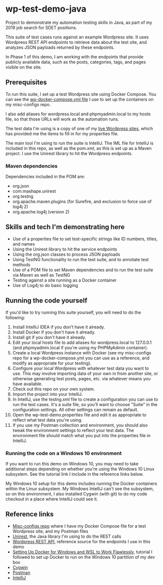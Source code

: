 # wp-test-demo-java
Project to demonstrate my automation testing skills in Java, as part of my 2019 job search for SDET positions.

This suite of test cases runs against an example Wordpress site. It uses Wordpress REST API endpoints to retrieve data about the test site, and analyzes JSON payloads returned by these endpoints.

In Phase 1 of this demo, I am working with the endpoints that provide publicly available data, such as the posts, categories, tags, and pages visible on the site.

## Prerequisites

To run this suite, I set up a test Wordpress site using Docker Compose. You can see the [wp-docker-compose.yml file](https://github.com/annathepiper/misc-configs/blob/master/docker-compose.yml) I use to set up the containers on my misc-configs repo. 

I also add aliases for wordpress.local and phpmyadmin.local to my hosts file, so that those URLs will work as the automation runs.

The test data I'm using is a copy of one of my [live Wordpress sites](http://angelahighland.info), which has provided me the items to fill in for my properties file.

The main tool I'm using to run the suite is IntelliJ. The IML file for IntelliJ is included in this repo, as well as the pom.xml, as this is set up as a Maven project. I use the Unirest library to hit the Wordpress endpoints.

### Maven dependencies

Dependencies included in the POM are:

* org.json
* com.mashape.unirest
* org.testng
* org.apache.maven.plugins (for Surefire, and exclusion to force use of log4j 2)
* org.apache.log4j (version 2)

## Skills and tech I'm demonstrating here

* Use of a properties file to set test-specific strings like ID numbers, titles, and names
* Using the Unirest library to hit the service endpoints
* Using the org.json classes to process JSON payloads
* Using TestNG functionality to run the test suite, and to annotate test methods
* Use of a POM file to set Maven dependencies and to run the test suite via Maven as well as TestNG
* Testing against a site running as a Docker container
* Use of Log4j to do basic logging

## Running the code yourself

If you'd like to try running this suite yourself, you will need to do the following:

1. Install IntelliJ IDEA if you don't have it already.
2. Install Docker if you don't have it already.
3. Install git if you don't have it already.
4. Edit your local hosts file to add aliases for wordpress.local to 127.0.0.1 (and phpmyadmin.local if you're using my PHPMyAdmin container).
5. Create a local Wordpress instance with Docker (see my misc-configs repo for a wp-docker-compose.yml you can use as a reference, and modify as appropriate for your testing).
6. Configure your local Wordpress with whatever test data you want to use. This may involve importing data of your own in from another site, or otherwise generating test posts, pages, etc. via whatever means you have available.
7. Check out this repo on your own system.
8. Import the project into your IntelliJ.
9. In IntelliJ, use the testng.xml file to create a configuration you can use to run the test cases. It's a suite file, so you'll want to choose "Suite" in the configuration settings. All other settings can remain as default.
10. Open the wp-test-demo.properties file and edit it as appropriate to reflect what test data you're using.
11. If you use my Postman collection and environment, you should also tweak the environment settings to reflect your test data. The environment file should match what you put into the properties file in IntelliJ.

### Running the code on a Windows 10 environment

If you want to run this demo on Windows 10, you may need to take additional steps depending on whether you're using the Windows 10 Linux subsystem. See the tutorial link I include in the reference links below.

My Windows 10 setup for this demo includes running the Docker containers within the Linux subsystem. My Windows IntelliJ can't see the subsystem, so on this environment, I also installed Cygwin (with git) to do my code checkout in a place where IntelliJ could see it.

## Reference links
* [Misc-configs repo](https://github.com/annathepiper/misc-configs) where I have my Docker Compose file for a test Wordpress site, and my Postman files 
* [Unirest](http://unirest.io/java.html), the Java library I'm using to do the REST calls
* [Wordpress REST API](https://developer.wordpress.org/rest-api/), reference source for the endpoints I use in this demo
* [Setting Up Docker for Windows and WSL to Work Flawlessly](https://nickjanetakis.com/blog/setting-up-docker-for-windows-and-wsl-to-work-flawlessly), tutorial I followed to set up Docker to run on the Windows 10 partition of my dev box
* [Cygwin](http://www.cygwin.com/)
* [Postman](https://www.getpostman.com/)
* [IntelliJ](https://www.jetbrains.com/idea/)
